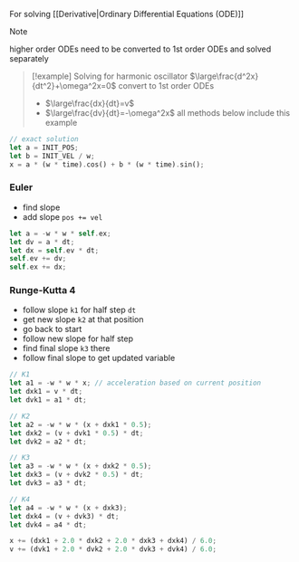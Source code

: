 For solving [[Derivative|Ordinary Differential Equations (ODE)]]
> [!note] 
> higher order ODEs need to be converted to 
> 1st order ODEs and solved separately

> [!example] Solving for harmonic oscillator $\large\frac{d^2x}{dt^2}+\omega^2x=0$
> convert to 1st order ODEs
> - $\large\frac{dx}{dt}=v$
> - $\large\frac{dv}{dt}=-\omega^2x$
> all methods below include this example
``` rust
// exact solution
let a = INIT_POS;
let b = INIT_VEL / w;
x = a * (w * time).cos() + b * (w * time).sin();
```
### Euler
- find slope
- add slope `pos += vel`
``` rust
let a = -w * w * self.ex;
let dv = a * dt;
let dx = self.ev * dt;
self.ev += dv;
self.ex += dx;
```
### Runge-Kutta 4
- follow slope `k1` for half step `dt`
- get new slope `k2` at that position
- go back to start
- follow new slope for half step
- find final slope `k3` there
- follow final slope to get updated variable
``` rust
// K1
let a1 = -w * w * x; // acceleration based on current position
let dxk1 = v * dt;
let dvk1 = a1 * dt;

// K2
let a2 = -w * w * (x + dxk1 * 0.5);
let dxk2 = (v + dvk1 * 0.5) * dt;
let dvk2 = a2 * dt;

// K3
let a3 = -w * w * (x + dxk2 * 0.5);
let dxk3 = (v + dvk2 * 0.5) * dt;
let dvk3 = a3 * dt;

// K4
let a4 = -w * w * (x + dxk3);
let dxk4 = (v + dvk3) * dt;
let dvk4 = a4 * dt;

x += (dxk1 + 2.0 * dxk2 + 2.0 * dxk3 + dxk4) / 6.0;
v += (dvk1 + 2.0 * dvk2 + 2.0 * dvk3 + dvk4) / 6.0;
```
